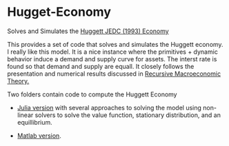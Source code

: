 # Hugget-Economy
Solves and Simulates the [Huggett JEDC (1993) Economy](https://ideas.repec.org/a/eee/dyncon/v17y1993i5-6p953-969.html)

This provides a set of code that solves and simulates the Huggett economy. I really like this model. It is a nice instance where the primitives + dynamic behavior induce a demand and supply curve for assets. The interst rate is found so that demand and supply are equall. It closely follows the presentation and numerical results discussed in [Recursive Macroeconomic Theory.](https://mitpress.mit.edu/books/recursive-macroeconomic-theory-fourth-edition#:~:text=Recursive%20Macroeconomic%20Theory%20offers%20both,the%20book%20provides%20many%20applications.)

Two folders contain code to compute the Huggett Economy

- [Julia version](https://github.com/mwaugh0328/Hugget-Economy/tree/master/hugget-julia) with several approaches to solving the model using non-linear solvers to solve the value function, stationary distribution, and an equillibrium.

- [Matlab version](https://github.com/mwaugh0328/Hugget-Economy/tree/master/hugget-matlab).
